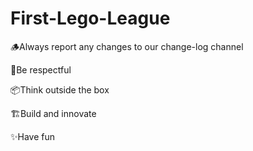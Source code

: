 # First-Lego-League
🪵Always report any changes to our change-log channel

🤝Be respectful

📦Think outside the box

🏗️Build and innovate

✨Have fun
